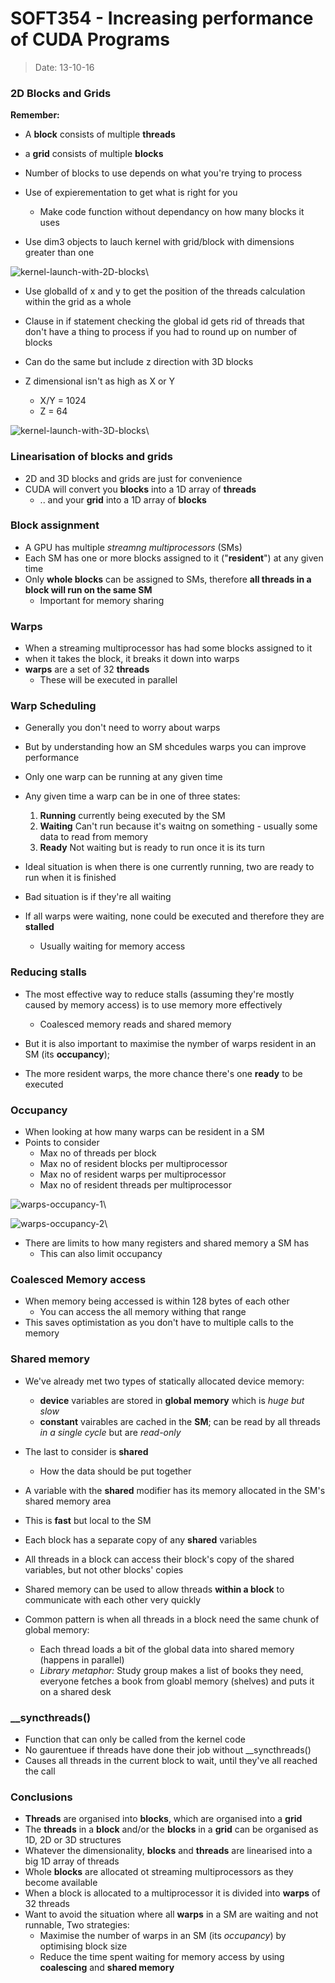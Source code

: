 # SOFT354 - Increasing performance of CUDA Programs
> Date: 13-10-16

### 2D Blocks and Grids

**Remember:**
- A **block** consists of multiple **threads**
- a **grid** consists of multiple **blocks**

- Number of blocks to use depends on what you're trying to process
- Use of expierementation to get what is right for you
    - Make code function without dependancy on how many blocks it uses

- Use dim3 objects to lauch kernel with grid/block with dimensions greater than one

![kernel-launch-with-2D-blocks](img/kernel-launch-with-2D-blocks.png)\

- Use globalId of x and y to get the position of the threads calculation within the grid as a whole
- Clause in if statement checking the global id gets rid of threads that don't have a thing to process if you had to round up on number of blocks

- Can do the same but include z direction with 3D blocks
- Z dimensional isn't as high as X or Y 
    - X/Y = 1024
    - Z   = 64

![kernel-launch-with-3D-blocks](img/kernel-launch-with-3D-blocks.png)\

### Linearisation of blocks and grids

- 2D and 3D blocks and grids are just for convenience
- CUDA will convert you **blocks** into a 1D array of **threads**
    - .. and your **grid** into a 1D array of **blocks**

### Block assignment

- A GPU has multiple _streamng multiprocessors_ (SMs)
- Each SM has one or more blocks assigned to it ("**resident**") at any given time
- Only **whole blocks** can be assigned to SMs, therefore **all threads in a block will run on the same SM**
    - Important for memory sharing

### Warps

- When a streaming multiprocessor has had some blocks assigned to it
- when it takes the block, it breaks it down into warps
- **warps** are a set of 32 **threads**
    - These will be executed in parallel

### Warp Scheduling

- Generally you don't need to worry about warps
- But by understanding how an SM shcedules warps you can improve performance

- Only one warp can be running at any given time
- Any given time a warp can be in one of three states:
    1. **Running** currently being executed by the SM
    2. **Waiting** Can't run because it's waitng on something - usually some data to read from memory
    3. **Ready** Not waiting but is ready to run once it is its turn

- Ideal situation is when there is one currently running, two are ready to run when it is finished
- Bad situation is if they're all waiting

- If all warps were waiting, none could be executed and therefore they are **stalled**
    - Usually waiting for memory access

### Reducing stalls

- The most effective way to reduce stalls (assuming they're mostly caused by memory access) is to use memory more effectively
    - Coalesced memory reads and shared memory

- But it is also important to maximise the nymber of warps resident in an SM (its **occupancy**);
- The more resident warps, the more chance there's one **ready** to be executed

### Occupancy

- When looking at how many warps can be resident in a SM
- Points to consider
    - Max no of threads per block
    - Max no of resident blocks per multiprocessor
    - Max no of resident warps per multiprocessor
    - Max no of resident threads per multiprocessor

![warps-occupancy-1](img/warps-occupancy-1.png)\

![warps-occupancy-2](img/warps-occupancy-2.png)\

- There are limits to how many registers and shared memory a SM has
    - This can also limit occupancy

### Coalesced Memory access

- When memory being accessed is within 128 bytes of each other
    - You can access the all memory withing that range
- This saves optimistation as you don't have to multiple calls to the memory

### Shared memory

- We've already met two types of statically allocated device memory:
    - **__device__** variables are stored in **global memory** which is _huge but slow_
    - **__constant__** vairables are cached in the **SM**; can be read by all threads _in a single cycle_ but are _read-only_

- The last to consider is **__shared__**
    - How the data should be put together


- A variable with the **__shared__** modifier has its memory allocated in the SM's shared memory area
- This is **fast** but local to the SM
- Each block has a separate copy of any **__shared__** variables
- All threads in a block can access their block's copy of the shared variables, but not other blocks' copies
- Shared memory can be used to allow threads **within a block** to communicate with each other very quickly
- Common pattern is when all threads in a block need the same chunk of global memory:
    - Each thread loads a bit of the global data into shared memory (happens in parallel)
    - _Library metaphor:_ Study group makes a list of books they need, everyone fetches a book from gloabl memory (shelves) and puts it on a shared desk

### \_\_syncthreads()

- Function that can only be called from the kernel code
- No gaurentuee if threads have done their job without \_\_syncthreads()
- Causes all threads in the current block to wait, until they've all reached the call

### Conclusions

- **Threads** are organised into **blocks**, which are organised into a **grid**
- The **threads** in a **block** and/or the **blocks** in a **grid** can be organised as 1D, 2D or 3D structures
- Whatever the dimensionality, **blocks** and **threads** are linearised into a big 1D array of threads
- Whole **blocks** are allocated ot streaming multiprocessors as they become available
- When a block is allocated to a multiprocessor it is divided into **warps** of 32 threads
- Want to avoid the situation where all **warps** in a SM are waiting and not runnable, Two strategies:
    - Maximise the number of warps in an SM (its _occupancy_) by optimising block size
    - Reduce the time spent waiting for memory access by using **coalescing** and **shared memory**
